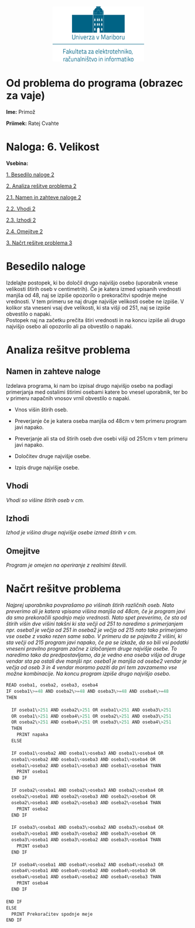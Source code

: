 <p align="center">
  <img width="250" height="150" src="media/feri_logo.png" />
</p>

# Od problema do programa (obrazec za vaje)

**Ime:** Primož

**Priimek:** Ratej Cvahte

# **Naloga:** 6. Velikost

**Vsebina:**


[1. Besedilo naloge 2](#besedilo-naloge)

[2. Analiza rešitve problema 2](#_Toc433146828)

[2.1. Namen in zahteve naloge 2](#_Toc433146829)

[2.2. Vhodi 2](#_Toc433146830)

[2.3. Izhodi 2](#izhodi)

[2.4. Omejitve 2](#omejitve)

[3. Načrt rešitve problema 3](#_Toc433146833)

# Besedilo naloge

Izdelajte postopek, ki bo določil drugo najvišjo osebo (uporabnik vnese
velikosti štirih oseb v centimetrih). Če je katera izmed vpisanih vrednosti
manjša od 48, naj se izpiše opozorilo o prekoračitvi spodnje mejne vrednosti. V
tem primeru se naj druge najvišje velikosti osebe ne izpiše. V kolikor sta
vneseni vsaj dve velikosti, ki sta višji od 251, naj se izpiše obvestilo o
napaki.  
Postopek naj na začetku prečita štiri vrednosti in na koncu izpiše ali drugo
najvišjo osebo ali opozorilo ali pa obvestilo o napaki.

# Analiza rešitve problema

## Namen in zahteve naloge

Izdelava programa, ki nam bo izpisal drugo najvišjo osebo na podlagi primerjanja
med ostalimi štirimi osebami katere bo vnesel uporabnik, ter bo v primeru
napačnih vnosov vrnil obvestilo o napaki.

-   Vnos višin štirih oseb.

-   Preverjanje če je katera oseba manjša od 48cm v tem primeru program javi
    napako.

-   Preverjanje ali sta od štirih oseb dve osebi višji od 251cm v tem primeru
    javi napako.

-   Določitev druge najvišje osebe.

-   Izpis druge najvišje osebe.

## Vhodi

*Vhodi so višine štirih oseb v cm.*

## Izhodi

*Izhod je višina druge najvišje osebe izmed štirih v cm.*

## Omejitve

*Program je omejen na operiranje z realnimi števili.*

# Načrt rešitve problema

*Najprej uporabnika povprašamo po višinah štirih različnih oseb. Nato preverimo
ali je katera vpisana višina manjša od 48cm, če je program javi da smo
prekoračili spodnjo mejo vrednosti. Nato spet preverimo, če sta od štirih višin
dve višini takšni ki sta večji od 251 to naredimo s primerjanjem npr. oseba1 je
večja od 251 in oseba2 je večja od 215 nato tako primerjamo vse osebe z vsako
rezen same sabo. V primeru da se pojavita 2 višini, ki sta večji od 215 program
javi napako, če pa se izkaže, da so bili vsi podatki vneseni pravilno program
začne z izločanjem druge najvišje osebe. To naredimo tako da predpostavljamo, da
je vedno ena oseba višja od druge vendar sta pa ostali dve manjši npr. oseba1 je
manjša od osebe2 vendar je večja od oseb 3 in 4 vendar moramo paziti da pri tem
zavzamemo vse možne kombinacije. Na koncu program izpiše drugo najvišjo osebo.*

```python
READ oseba1, oseba2, oseba3, oseba4
IF oseba1\>=48 AND oseba2\>=48 AND oseba3\>=48 AND oseba4\>=48
THEN

  IF oseba1\>251 AND oseba2\>251 OR oseba1\>251 AND oseba3\>251
  OR oseba1\>251 AND oseba4\>251 OR oseba2\>251 AND oseba3\>251
  OR oseba2\>251 AND oseba4\>251 OR oseba3\>251 AND oseba4\>251
  THEN
    PRINT napaka
  ELSE

  IF oseba1\<oseba2 AND oseba1\>oseba3 AND oseba1\>oseba4 OR
  oseba1\>oseba2 AND oseba1\<oseba3 AND oseba1\>oseba4 OR
  oseba1\>oseba2 AND oseba1\>oseba3 AND oseba1\<oseba4 THAN
    PRINT oseba1
  END IF

  IF oseba2\<oseba1 AND oseba2\>oseba3 AND oseba2\>oseba4 OR
  oseba2\>oseba1 AND oseba2\<oseba3 AND oseba2\>oseba4 OR
  oseba2\>oseba1 AND oseba2\>oseba3 AND oseba2\<oseba4 THAN
    PRINT oseba2
  END IF

  IF oseba3\<oseba1 AND oseba3\>oseba2 AND oseba3\>oseba4 OR
  oseba3\>oseba1 AND oseba3\<oseba2 AND oseba3\>oseba4 OR
  oseba3\>oseba1 AND oseba3\>oseba2 AND oseba3\<oseba4 THAN
    PRINT oseba3
  END IF
  
  IF oseba4\<oseba1 AND oseba4\>oseba2 AND oseba4\>oseba3 OR
  oseba4\>oseba1 AND oseba4\<oseba2 AND oseba4\>oseba3 OR
  oseba4\>oseba1 AND oseba4\>oseba2 AND oseba4\<oseba3 THAN
    PRINT oseba4
  END IF
  
END IF
ELSE
  PRINT Prekoračitev spodnje meje
END IF
```
